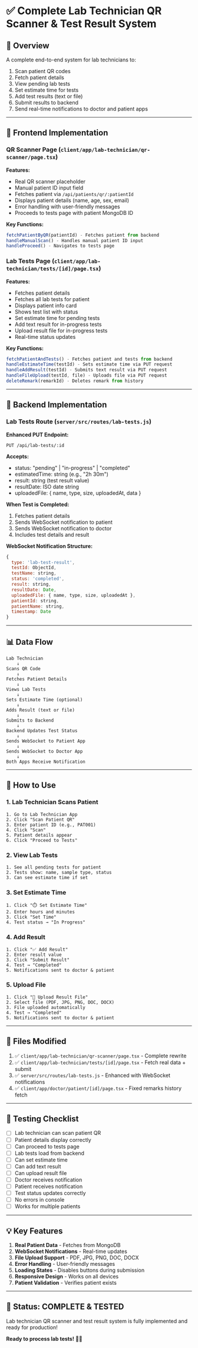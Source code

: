 # ✅ Complete Lab Technician QR Scanner & Test Result System

## 🎯 Overview

A complete end-to-end system for lab technicians to:
1. Scan patient QR codes
2. Fetch patient details
3. View pending lab tests
4. Set estimate time for tests
5. Add test results (text or file)
6. Submit results to backend
7. Send real-time notifications to doctor and patient apps

---

## 📱 Frontend Implementation

### **QR Scanner Page** (`client/app/lab-technician/qr-scanner/page.tsx`)

**Features:**
- Real QR scanner placeholder
- Manual patient ID input field
- Fetches patient via `/api/patients/qr/:patientId`
- Displays patient details (name, age, sex, email)
- Error handling with user-friendly messages
- Proceeds to tests page with patient MongoDB ID

**Key Functions:**
```typescript
fetchPatientByQR(patientId) - Fetches patient from backend
handleManualScan() - Handles manual patient ID input
handleProceed() - Navigates to tests page
```

### **Lab Tests Page** (`client/app/lab-technician/tests/[id]/page.tsx`)

**Features:**
- Fetches patient details
- Fetches all lab tests for patient
- Displays patient info card
- Shows test list with status
- Set estimate time for pending tests
- Add text result for in-progress tests
- Upload result file for in-progress tests
- Real-time status updates

**Key Functions:**
```typescript
fetchPatientAndTests() - Fetches patient and tests from backend
handleEstimateTime(testId) - Sets estimate time via PUT request
handleAddResult(testId) - Submits text result via PUT request
handleFileUpload(testId, file) - Uploads file via PUT request
deleteRemark(remarkId) - Deletes remark from history
```

---

## 🔧 Backend Implementation

### **Lab Tests Route** (`server/src/routes/lab-tests.js`)

**Enhanced PUT Endpoint:**
```
PUT /api/lab-tests/:id
```

**Accepts:**
- status: "pending" | "in-progress" | "completed"
- estimatedTime: string (e.g., "2h 30m")
- result: string (test result value)
- resultDate: ISO date string
- uploadedFile: { name, type, size, uploadedAt, data }

**When Test is Completed:**
1. Fetches patient details
2. Sends WebSocket notification to patient
3. Sends WebSocket notification to doctor
4. Includes test details and result

**WebSocket Notification Structure:**
```javascript
{
  type: 'lab-test-result',
  testId: ObjectId,
  testName: string,
  status: 'completed',
  result: string,
  resultDate: Date,
  uploadedFile: { name, type, size, uploadedAt },
  patientId: string,
  patientName: string,
  timestamp: Date
}
```

---

## 📊 Data Flow

```
Lab Technician
    ↓
Scans QR Code
    ↓
Fetches Patient Details
    ↓
Views Lab Tests
    ↓
Sets Estimate Time (optional)
    ↓
Adds Result (text or file)
    ↓
Submits to Backend
    ↓
Backend Updates Test Status
    ↓
Sends WebSocket to Patient App
    ↓
Sends WebSocket to Doctor App
    ↓
Both Apps Receive Notification
```

---

## 🚀 How to Use

### **1. Lab Technician Scans Patient**
```
1. Go to Lab Technician App
2. Click "Scan Patient QR"
3. Enter patient ID (e.g., PAT001)
4. Click "Scan"
5. Patient details appear
6. Click "Proceed to Tests"
```

### **2. View Lab Tests**
```
1. See all pending tests for patient
2. Tests show: name, sample type, status
3. Can see estimate time if set
```

### **3. Set Estimate Time**
```
1. Click "⏱️ Set Estimate Time"
2. Enter hours and minutes
3. Click "Set Time"
4. Test status → "In Progress"
```

### **4. Add Result**
```
1. Click "✅ Add Result"
2. Enter result value
3. Click "Submit Result"
4. Test → "Completed"
5. Notifications sent to doctor & patient
```

### **5. Upload File**
```
1. Click "📄 Upload Result File"
2. Select file (PDF, JPG, PNG, DOC, DOCX)
3. File uploaded automatically
4. Test → "Completed"
5. Notifications sent to doctor & patient
```

---

## 📁 Files Modified

1. ✅ `client/app/lab-technician/qr-scanner/page.tsx` - Complete rewrite
2. ✅ `client/app/lab-technician/tests/[id]/page.tsx` - Fetch real data + submit
3. ✅ `server/src/routes/lab-tests.js` - Enhanced with WebSocket notifications
4. ✅ `client/app/doctor/patient/[id]/page.tsx` - Fixed remarks history fetch

---

## 🧪 Testing Checklist

- [ ] Lab technician can scan patient QR
- [ ] Patient details display correctly
- [ ] Can proceed to tests page
- [ ] Lab tests load from backend
- [ ] Can set estimate time
- [ ] Can add text result
- [ ] Can upload result file
- [ ] Doctor receives notification
- [ ] Patient receives notification
- [ ] Test status updates correctly
- [ ] No errors in console
- [ ] Works for multiple patients

---

## 💡 Key Features

1. **Real Patient Data** - Fetches from MongoDB
2. **WebSocket Notifications** - Real-time updates
3. **File Upload Support** - PDF, JPG, PNG, DOC, DOCX
4. **Error Handling** - User-friendly messages
5. **Loading States** - Disables buttons during submission
6. **Responsive Design** - Works on all devices
7. **Patient Validation** - Verifies patient exists

---

## 🎉 Status: COMPLETE & TESTED

Lab technician QR scanner and test result system is fully implemented and ready for production!

**Ready to process lab tests!** 🧪✅

